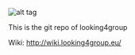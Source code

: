 ![alt tag](https://travis-ci.org/Looking4Group/L4G_Core.svg?branch=master)

This is the git repo of looking4group

Wiki: http://wiki.looking4group.eu/

